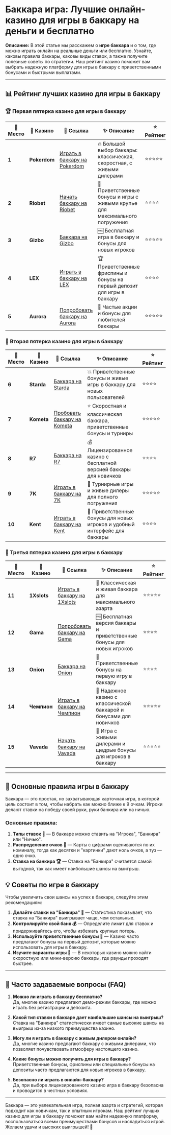 # Баккара игра: Лучшие онлайн-казино для игры в баккару на деньги и бесплатно

**Описание:** В этой статье мы расскажем о **игре баккара** и о том, где можно играть онлайн на реальные деньги или бесплатно. Узнайте, каковы правила баккары, каковы виды ставок, а также получите полезные советы по стратегии. Наш рейтинг казино поможет вам выбрать надежную платформу для игры в баккару с приветственными бонусами и быстрыми выплатами.

---

## 📊 Рейтинг лучших казино для игры в баккару

### 🏆 Первая пятерка казино для игры в баккару

| 🏅 **Место** | 🎰 **Казино**        | 🌟 **Ссылка**                                                                                     | ✨ **Описание**                                                                                         | ⭐️ **Рейтинг** |
|--------------|----------------------|--------------------------------------------------------------------------------------------------|--------------------------------------------------------------------------------------------------------|-----------------|
| **1**       | **Pokerdom**         | [Играть в баккару на Pokerdom](https://brandplay.link/4k77v2yx)                                  | 🔥 Большой выбор баккары: классическая, скоростная, с живыми дилерами                                   | ⭐⭐⭐⭐⭐          |
| **2**       | **Riobet**           | [Начать баккару на Riobet](https://brandplay.link/7xBLTPyj)                                      | 💎 Приветственные бонусы и игры с живыми крупье для максимального погружения                           | ⭐⭐⭐⭐           |
| **3**       | **Gizbo**            | [Баккара на Gizbo](https://brandplay.link/bprXw4YV)                                              | 🆓 Бесплатная игра в баккару и бонусы для новых игроков                                                | ⭐⭐⭐⭐⭐          |
| **4**       | **LEX**              | [Играть в баккару на LEX](https://brandplay.link/zW4hdDFV)                                       | 🏆 Приветственные фриспины и бонусы на первый депозит для игры в баккару                               | ⭐⭐⭐⭐           |
| **5**       | **Aurora**           | [Попробовать баккару на Aurora](https://10trafic-stat2.com/click/668546556bcc6313411604bd/6766/13032/subaccount) | 🎁 Частые акции и бонусы для любителей баккары                                                        | ⭐⭐⭐⭐⭐          |

### 🏅 Вторая пятерка казино для игры в баккару

| 🏅 **Место** | 🎰 **Казино**        | 🌟 **Ссылка**                                                                                     | ✨ **Описание**                                                                                         | ⭐️ **Рейтинг** |
|--------------|----------------------|--------------------------------------------------------------------------------------------------|--------------------------------------------------------------------------------------------------------|-----------------|
| **6**       | **Starda**           | [Баккара на Starda](https://brandplay.link/fB7xwRFL)                                             | 💥 Приветственные бонусы и живые игры в баккару для новых пользователей                                | ⭐⭐⭐⭐           |
| **7**       | **Kometa**           | [Пробовать баккару на Kometa](https://brandplay.link/8ZymQJV8)                                   | ⭐ Скоростная и классическая баккара, приветственные бонусы и турниры                                   | ⭐⭐⭐⭐⭐          |
| **8**       | **R7**               | [Баккара на R7](https://brandplay.link/bMd3Yjsw)                                                 | 💰 Лицензированное казино с бесплатной версией баккары для новичков                                    | ⭐⭐⭐⭐           |
| **9**       | **7K**               | [Играть в баккару на 7K](https://brandplay.link/BvQyFShp)                                        | 🎲 Турнирные игры и живые дилеры для полного погружения                                                | ⭐⭐⭐⭐⭐          |
| **10**      | **Kent**             | [Играть в баккару на Kent](https://brandplay.link/Fv2WP3js)                                      | 🔄 Приветственные бонусы для новых игроков и удобный интерфейс для баккары                             | ⭐⭐⭐⭐           |

### 🏅 Третья пятерка казино для игры в баккару

| 🏅 **Место** | 🎰 **Казино**        | 🌟 **Ссылка**                                                                                     | ✨ **Описание**                                                                                         | ⭐️ **Рейтинг** |
|--------------|----------------------|--------------------------------------------------------------------------------------------------|--------------------------------------------------------------------------------------------------------|-----------------|
| **11**      | **1Xslots**          | [Играть в баккару на 1Xslots](https://brandplay.link/hSB1khtr)                                   | 🎰 Классическая и живая баккара для максимального азарта                                               | ⭐⭐⭐⭐⭐          |
| **12**      | **Gama**             | [Попробовать баккару на Gama](https://brandplay.link/j6NMKsDz)                                   | 🆓 Бесплатная версия баккары и приветственные бонусы для новых игроков                                 | ⭐⭐⭐⭐           |
| **13**      | **Onion**            | [Баккара на Onion](https://brandplay.link/zBGRVpQ9)                                              | 🎁 Приветственные бонусы на первую игру в баккару                                                      | ⭐⭐⭐⭐           |
| **14**      | **Чемпион**          | [Играть в баккару на Чемпион](https://temon-gter.cfd/go/lRq?p80412p304504pcc44t17455)            | 🏅 Надежное казино с классической баккарой и бонусами для новичков                                     | ⭐⭐⭐⭐⭐          |
| **15**      | **Vavada**           | [Начать баккару на Vavada](https://vavadapartner.pro/?promo=ea5c9275-6854-4505-94fc-95ab18221945-linkb2) | 💎 Игра с живыми дилерами и щедрые бонусы для игроков в баккару                                       | ⭐⭐⭐⭐⭐          |

---

## 🎰 Основные правила игры в баккару

Баккара — это простая, но захватывающая карточная игра, в которой цель состоит в том, чтобы набрать как можно ближе к 9 очкам. Игроки делают ставки на победу своей руки, руки банкира или на ничью. 

### Основные правила:

1. **Типы ставок 🎲** — В баккаре можно ставить на "Игрока", "Банкира" или "Ничью".
2. **Распределение очков 💸** — Карты с цифрами оцениваются по их номиналу, тогда как десятки и "картинки" дают ноль очков, а туз — одно очко.
3. **Ставка на банкира 🏆** — Ставка на "Банкира" считается самой выгодной, так как имеет наибольшие шансы на выигрыш.

## 💡 Советы по игре в баккару

Чтобы увеличить свои шансы на успех в баккаре, следуйте этим рекомендациям:

1. **Делайте ставки на "Банкира" 🎯** — Статистика показывает, что ставка на "Банкира" выигрывает чаще, чем остальные.
2. **Контролируйте свой банк 💰** — Определите лимит для ставок и придерживайтесь его, чтобы избежать крупных потерь.
3. **Используйте приветственные бонусы 🎁** — Казино часто предлагают бонусы на первый депозит, которые можно использовать для игры в баккару.
4. **Изучите варианты игры 🎲** — В некоторых казино можно найти скоростную или мини-версию баккары, где раунды проходят быстрее.

---

## 📜 Часто задаваемые вопросы (FAQ)

1. **Можно ли играть в баккару бесплатно?**  
   Да, многие казино предлагают демо-режим баккары, где можно играть без регистрации и депозита.

2. **Какой тип ставки в баккаре дает наибольшие шансы на выигрыш?**  
   Ставка на "Банкира" статистически имеет самые высокие шансы на выигрыш из-за низкого преимущества казино.

3. **Могу ли я играть в баккару с живым дилером онлайн?**  
   Да, многие казино предлагают баккару с живыми дилерами, что позволяет почувствовать атмосферу настоящего казино.

4. **Какие бонусы можно получить для игры в баккару?**  
   Приветственные бонусы, фриспины или специальные бонусы на депозиты часто предлагаются для новых игроков в баккару.

5. **Безопасно ли играть в онлайн-баккару?**  
   Да, при выборе лицензированного казино игра в баккару безопасна и проводится в честных условиях.

---

Баккара — это увлекательная игра, полная азарта и стратегий, которая подходит как новичкам, так и опытным игрокам. Наш рейтинг лучших казино для игры в баккару поможет вам найти надежную платформу, воспользоваться всеми преимуществами бонусов и насладиться игрой. Желаем удачи и высоких выигрышей! 🎉

